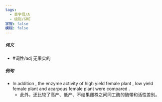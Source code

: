 ```yaml
---
tags:
  - 首字母/A
  - 级别/GRE
掌握: false
模糊: false
---
```

##### 词义
- #词性/adj  无果实的
##### 例句
- In addition , the enzyme activity of high yield female plant , low yield female plant and acarpous female plant were compared .
	- 此外，还比较了高产、低产、不结果雌株之间同工酶的酶带和活性差别。
